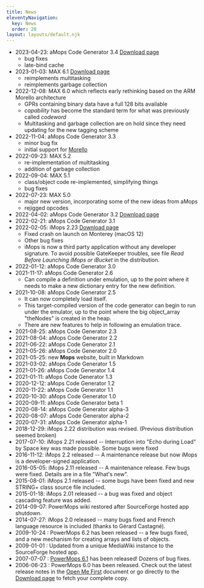```yaml
---
title: News
eleventyNavigation:
  key: News
  order: 20
layout: layouts/default.njk
---
```


- 2023-04-23: aMops Code Generator 3.4 [Download page](https://sourceforge.net/projects/powermops/files/aMops-CG/)
  - bug fixes
  - late-bind cache
- 2023-01-03: MAX 6.1 [Download page](https://sourceforge.net/projects/powermops/files/MAX/)
  - reimplements multitasking
  - reimplements garbage collection
- 2022-12-08: MAX 6.0 which reflects
early rethinking based on the ARM Morello architecture
  - GPRs containing binary data have a full 128 bits available
  - *capability* has become the standard term for what was previously called *codeword*
  - Multitasking and garbage collection are on hold since they need updating for the new tagging scheme
- 2022-11-04: aMops Code Generator 3.3
  - minor bug fix
  - initial support for [Morello](https://www.arm.com/architecture/cpu/morello)
- 2022-09-23: MAX 5.2
  - re-implementation of multitasking
  - addition of garbage collection
- 2022-09-04: MAX 5.1
  - class/object code re-implemented, simplifying things
  - bug fixes
- 2022-07-23: MAX 5.0
  - major new version, incorporating some of the new ideas from aMops
  - rejigged opcodes
- 2022-04-02: aMops Code Generator 3.2 [Download page](https://sourceforge.net/projects/powermops/files/aMops-CG/)
- 2022-02-21: aMops Code Generator 3.1
- 2022-02-05: iMops 2.23 [Download page](https://sourceforge.net/projects/powermops/files/iMops/)
  - Fixed crash on launch on Monterey (macOS 12)
  - Other bug fixes
  - iMops is now a third party application without any developer signature.  To avoid possible GateKeeper troubles, see file *Read Before Launching iMops or iBucket* in the distribution.
- 2022-01-12: aMops Code Generator 3.0
- 2021-11-17: aMops Code Generator 2.6
  - Can compile a definition under emulation, up to the point where it needs to make a new dictionary entry for the new definition.
- 2021-10-08: aMops Code Generator 2.5
  - It can now completely load itself.
  - This target-compiled version of the code generator can begin to run under the emulator, up to the point where the big object_array "theNodes" is created in the heap.
  - There are new features to help in following an emulation trace.
- 2021-08-25: aMops Code Generator 2.3
- 2021-08-04: aMops Code Generator 2.2
- 2021-06-22: aMops Code Generator 2.1
- 2021-05-26: aMops Code Generator 2.0
- 2021-05-25: new **Mops** website, built in Markdown
- 2021-03-02: aMops Code Generator 1.5
- 2021-01-26: aMops Code Generator 1.4
- 2021-01-11: aMops Code Generator 1.3
- 2020-12-12: aMops Code Generator 1.2
- 2020-11-22: aMops Code Generator 1.1
- 2020-10-30: aMops Code Generator 1.0
- 2020-09-11: aMops Code Generator beta 1
- 2020-08-14: aMops Code Generator alpha-3
- 2020-08-07: aMops Code Generator alpha-2
- 2020-07-31: aMops Code Generator alpha-1
- 2018-12-29: iMops 2.22 distribution was revised. (Previous distribution seemed broken)
- 2017-07-10: iMops 2.21 released -- Interruption into "Echo during Load" by Space key was made possible. Some bugs were fixed
- 2016-11-12: iMops 2.2 released -- A maintenance release but now iMops is a developer-signed application.
- 2016-05-05: iMops 2.11 released -- A maintenance release. Few bugs were fixed. Details are in a file "What's new".
- 2015-08-01: iMops 2.1 released -- some bugs have been fixed and new STRING+ class source file included.
- 2015-01-18: iMops 2.01 released -- a bug was fixed and object cascading feature was added.
- 2014-09-07: PowerMops wiki restored after SourceForge hosted app shutdown.
- 2014-07-27: iMops 2.0 released -- many bugs fixed and French language resource is included (thanks to Gérard Castagné).
- 2009-10-24 : PowerMops 6.2 has been released -- a few bugs fixed, and a new mechanism for creating arrays and lists of objects.
- 2009-01-01 : Updated from a unique MediaWiki instance to the SourceForge hosted app.
- 2007-07-07 : [PowerMops 6.1](http://sourceforge.net/project/showfiles.php?group_id=152075&package_id=168230&release_id=521463) has been released! Dozens of bug fixes.
- 2006-06-23 : PowerMops 6.0 has been released. Check out the latest release notes in the [Open Me First](/pmops/openmefirst) document or go directly to the [Download page](https://sourceforge.net/projects/powermops/files/) to fetch your complete copy.
